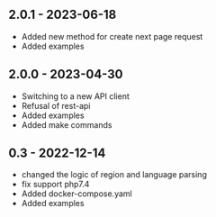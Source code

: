 ## 2.0.1 - 2023-06-18

- Added new method for create next page request
- Added examples

## 2.0.0 - 2023-04-30

- Switching to a new API client
- Refusal of rest-api
- Added examples
- Added make commands

## 0.3 - 2022-12-14

- changed the logic of region and language parsing
- fix support php7.4
- Added docker-compose.yaml
- Added examples
